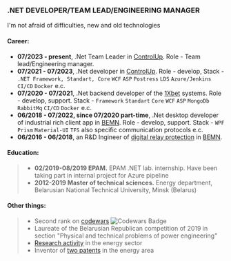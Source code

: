 ### .NET DEVELOPER/TEAM LEAD/ENGINEERING MANAGER
I'm not afraid of difficulties, new and old technologies

#### Career:
- **07/2023 - present**, .Net Team Leader in [ControlUp](https://www.controlup.com/). Role - Team lead/Engineering manager.
- **07/2021 - 07/2023**, .Net developer in [ControlUp](https://www.controlup.com/). Role - develop, Stack - `.NET Framework, Standart, Core` `WCF` `ASP` `Postress` `LDS` `Azure/Jenkins CI/CD` `Docker` e.c.
- **07/2020 - 07/2021**, .Net backend developer of the [1Xbet](https://1xbet.by/en/) systems. Role - develop, support. Stack - `Framework` `Standart` `Core` `WCF` `ASP` `MongoDb` `RabbitMq` `CI/CD` `Docker` e.c.
- **06/2018 - 07/2022, since 07/2020 part-time**, .Net desktop developer of industrial rich client app in [BEMN](http://www.bemn.by). Role - develop, support. Stack - `WPF` `Prism` `Material-UI` `TFS` also specific communication protocols e.c.
- **06/2016 - 06/2018**, an R&D Ingineer of [digital relay protection](https://en.wikipedia.org/wiki/Digital_protective_relay) in [BEMN](http://www.bemn.by).

#### Education:
> - **02/2019-08/2019 EPAM.** EPAM .NET lab. internship. Have been taking part in internal project for Azure pipeline
> - **2012-2019 Master of technical sciences.** Energy department, Belarusian National Technical University, Minsk (Belarus)

#### Other things:
> - Second rank on [codewars](https://www.codewars.com/users/VladKachenya) <img src="https://www.codewars.com/users/VladKachenya/badges/small" alt="Codewars Badge">
> - Laureate of the Belarusian Republican competition of 2019 in section "Physical and technical problems of power engineering"
> - [Research activity](https://www.scopus.com/authid/detail.uri?authorId=57199259310) in the energy sector
> - Inventor of [two patents](https://www.eapo.org/ru/search.html?search_string=%D0%9A%D0%B0%D1%87%D0%B5%D0%BD%D1%8F) in the energy area
